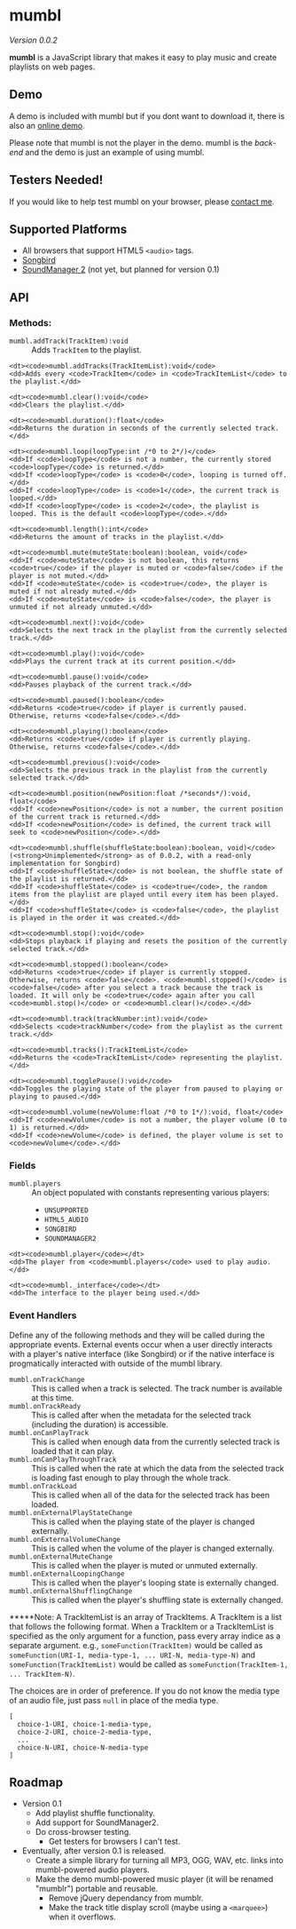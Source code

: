 mumbl
=====

*Version 0.0.2*

**mumbl** is a JavaScript library that makes it easy to play music and create playlists on web pages.

Demo
----

A demo is included with mumbl but if you dont want to download it, there is also an [online demo][demo].

Please note that mumbl is not the player in the demo. mumbl is the *back-end* and the demo is just an example of using mumbl.

Testers Needed!
---------------

If you would like to help test mumbl on your browser, please [contact me][contact].

Supported Platforms
-------------------

 * All browsers that support HTML5 `<audio>` tags.
 * [Songbird][sb]
 * [SoundManager 2][sm2] (not yet, but planned for version 0.1)

API
---

### Methods:

<dl>
	<dt><code>mumbl.addTrack(TrackItem):void</code>
	<dd>Adds <code>TrackItem</code> to the playlist.</dd>

	<dt><code>mumbl.addTracks(TrackItemList):void</code>
	<dd>Adds every <code>TrackItem</code> in <code>TrackItemList</code> to the playlist.</dd>

	<dt><code>mumbl.clear():void</code>
	<dd>Clears the playlist.</dd>

	<dt><code>mumbl.duration():float</code>
	<dd>Returns the duration in seconds of the currently selected track.</dd>

	<dt><code>mumbl.loop(loopType:int /*0 to 2*/)</code>
	<dd>If <code>loopType</code> is not a number, the currently stored <code>loopType</code> is returned.</dd>
	<dd>If <code>loopType</code> is <code>0</code>, looping is turned off.</dd>
	<dd>If <code>loopType</code> is <code>1</code>, the current track is looped.</dd>
	<dd>If <code>loopType</code> is <code>2</code>, the playlist is looped. This is the default <code>loopType</code>.</dd>

	<dt><code>mumbl.length():int</code>
	<dd>Returns the amount of tracks in the playlist.</dd>

	<dt><code>mumbl.mute(muteState:boolean):boolean, void</code>
	<dd>If <code>muteState</code> is not boolean, this returns <code>true</code> if the player is muted or <code>false</code> if the player is not muted.</dd>
	<dd>If <code>muteState</code> is <code>true</code>, the player is muted if not already muted.</dd>
	<dd>If <code>muteState</code> is <code>false</code>, the player is unmuted if not already unmuted.</dd>

	<dt><code>mumbl.next():void</code>
	<dd>Selects the next track in the playlist from the currently selected track.</dd>

	<dt><code>mumbl.play():void</code>
	<dd>Plays the current track at its current position.</dd>

	<dt><code>mumbl.pause():void</code>
	<dd>Pauses playback of the current track.</dd>

	<dt><code>mumbl.paused():boolean</code>
	<dd>Returns <code>true</code> if player is currently paused. Otherwise, returns <code>false</code>.</dd>

	<dt><code>mumbl.playing():boolean</code>
	<dd>Returns <code>true</code> if player is currently playing. Otherwise, returns <code>false</code>.</dd>

	<dt><code>mumbl.previous():void</code>
	<dd>Selects the previous track in the playlist from the currently selected track.</dd>

	<dt><code>mumbl.position(newPosition:float /*seconds*/):void, float</code>
	<dd>If <code>newPosition</code> is not a number, the current position of the current track is returned.</dd>
	<dd>If <code>newPosition</code> is defined, the current track will seek to <code>newPosition</code>.</dd>

	<dt><code>mumbl.shuffle(shuffleState:boolean):boolean, void)</code> (<strong>Unimplemented</strong> as of 0.0.2, with a read-only implementation for Songbird)
	<dd>If <code>shuffleState</code> is not boolean, the shuffle state of the playlist is returned.</dd>
	<dd>If <code>shuffleState</code> is <code>true</code>, the random items from the playlist are played until every item has been played.</dd>
	<dd>If <code>shuffleState</code> is <code>false</code>, the playlist is played in the order it was created.</dd>

	<dt><code>mumbl.stop():void</code>
	<dd>Stops playback if playing and resets the position of the currently selected track.</dd>

	<dt><code>mumbl.stopped():boolean</code>
	<dd>Returns <code>true</code> if player is currently stopped. Otherwise, returns <code>false</code>. <code>mumbl.stopped()</code> is <code>false</code> after you select a track because the track is loaded. It will only be <code>true</code> again after you call <code>mumbl.stop()</code> or <code>mumbl.clear()</code>.</dd>

	<dt><code>mumbl.track(trackNumber:int):void</code>
	<dd>Selects <code>trackNumber</code> from the playlist as the current track.</dd>

	<dt><code>mumbl.tracks():TrackItemList</code>
	<dd>Returns the <code>TrackItemList</code> representing the playlist.</dd>

	<dt><code>mumbl.togglePause():void</code>
	<dd>Toggles the playing state of the player from paused to playing or playing to paused.</dd>

	<dt><code>mumbl.volume(newVolume:float /*0 to 1*/):void, float</code>
	<dd>If <code>newVolume</code> is not a number, the player volume (0 to 1) is returned.</dd>
	<dd>If <code>newVolume</code> is defined, the player volume is set to <code>newVolume</code>.</dd>
</dl>

### Fields

<dl>
	<dt><code>mumbl.players</code></dt>
	<dd>An object populated with constants representing various players:
		<ul>
			<li><code>UNSUPPORTED</code></li>
			<li><code>HTML5_AUDIO</code></li>
			<li><code>SONGBIRD</code></li>
			<li><code>SOUNDMANAGER2</code></li>
		</ul>
	</dd>

	<dt><code>mumbl.player</code></dt>
	<dd>The player from <code>mumbl.players</code> used to play audio.</dd>

	<dt><code>mumbl._interface</code></dt>
	<dd>The interface to the player being used.</dd>
</dl>

### Event Handlers

Define any of the following methods and they will be called during the appropriate events. External events occur when a user directly interacts with a player's native interface (like Songbird) or if the native interface is progmatically interacted with outside of the mumbl library.

<dl>
	<dt><code>mumbl.onTrackChange</code>
	<dd>This is called when a track is selected. The track number is available at this time.</dd>
	<dt><code>mumbl.onTrackReady</code>
	<dd>This is called after when the metadata for the selected track (including the duration) is accessible.</dd>
	<dt><code>mumbl.onCanPlayTrack</code>
	<dd>This is called when enough data from the currently selected track is loaded that it can play.</dd>
	<dt><code>mumbl.onCanPlayThroughTrack</code>
	<dd>This is called when the rate at which the data from the selected track is loading fast enough to play through the whole track.</dd>
	<dt><code>mumbl.onTrackLoad</code>
	<dd>This is called when all of the data for the selected track has been loaded.</dd>
	<dt><code>mumbl.onExternalPlayStateChange</code>
	<dd>This is called when the playing state of the player is changed externally.</dd>
	<dt><code>mumbl.onExternalVolumeChange</code>
	<dd>This is called when the volume of the player is changed externally.</dd>
	<dt><code>mumbl.onExternalMuteChange</code>
	<dd>This is called when the player is muted or unmuted externally.</dd>
	<dt><code>mumbl.onExternalLoopingChange</code>
	<dd>This is called when the player's looping state is externally changed.</dd>
	<dt><code>mumbl.onExternalShufflingChange</code>
	<dd>This is called when the player's shuffling state is externally changed.</dd>
</dl>

**\***Note: A TrackItemList is an array of TrackItems. A TrackItem is a list that follows the following format. When a TrackItem or a TrackItemList is specified as the only argument for a function, pass every array indice as a separate argument. e.g., `someFunction(TrackItem)` would be called as `someFunction(URI-1, media-type-1, ... URI-N, media-type-N)` and `someFunction(TrackItemList)` would be called as `someFunction(TrackItem-1, ... TrackItem-N)`.


The choices are in order of preference. If you do not know the media type of an audio file, just pass `null` in place of the media type.

    [
      choice-1-URI, choice-1-media-type,
      choice-2-URI, choice-2-media-type,
      ...
      choice-N-URI, choice-N-media-type
    ]


Roadmap
-------

 * Version 0.1
   * Add playlist shuffle functionality.
   * Add support for SoundManager2.
   * Do cross-browser testing.
     * Get testers for browsers I can't test.
 * Eventually, after version 0.1 is released.
   * Create a simple library for turning all MP3, OGG, WAV, etc. links into mumbl-powered audio players.
   * Make the demo mumbl-powered music player (it will be renamed "mumblr") portable and reusable.
     * Remove jQuery dependancy from mumblr.
     * Make the track title display scroll (maybe using a `<marquee>`) when it overflows.


  [contact]: http://github.com/eligrey
  [demo]: http://purl.eligrey.com/mumbl/demo
  [sb]: http://getsongbird.com/
  [sm2]: http://www.schillmania.com/projects/soundmanager2/
  [bug15169]: http://bugzilla.songbirdnest.com/show_bug.cgi?id=15169
